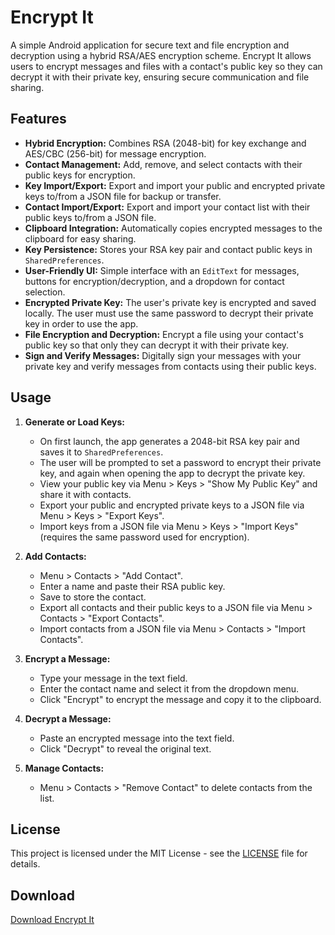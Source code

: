 # Encrypt It

A simple Android application for secure text and file encryption and decryption using a hybrid RSA/AES encryption scheme. Encrypt It allows users to encrypt messages and files with a contact's public key so they can decrypt it with their private key, ensuring secure communication and file sharing.

## Features

-   **Hybrid Encryption:** Combines RSA (2048-bit) for key exchange and AES/CBC (256-bit) for message encryption.
-   **Contact Management:** Add, remove, and select contacts with their public keys for encryption.
-   **Key Import/Export:** Export and import your public and encrypted private keys to/from a JSON file for backup or transfer.
-   **Contact Import/Export:** Export and import your contact list with their public keys to/from a JSON file.
-   **Clipboard Integration:** Automatically copies encrypted messages to the clipboard for easy sharing.
-   **Key Persistence:** Stores your RSA key pair and contact public keys in `SharedPreferences`.
-   **User-Friendly UI:** Simple interface with an `EditText` for messages, buttons for encryption/decryption, and a dropdown for contact selection.
-   **Encrypted Private Key:** The user's private key is encrypted and saved locally. The user must use the same password to decrypt their private key in order to use the app.
-   **File Encryption and Decryption:** Encrypt a file using your contact's public key so that only they can decrypt it with their private key.
-   **Sign and Verify Messages:** Digitally sign your messages with your private key and verify messages from contacts using their public keys.

## Usage

1.  **Generate or Load Keys:**
    
    -   On first launch, the app generates a 2048-bit RSA key pair and saves it to `SharedPreferences`.
    -   The user will be prompted to set a password to encrypt their private key, and again when opening the app to decrypt the private key.
    -   View your public key via Menu > Keys > "Show My Public Key" and share it with contacts.
    -   Export your public and encrypted private keys to a JSON file via Menu > Keys > "Export Keys".
    -   Import keys from a JSON file via Menu > Keys > "Import Keys" (requires the same password used for encryption).
2.  **Add Contacts:**
    
    -   Menu > Contacts > "Add Contact".
    -   Enter a name and paste their RSA public key.
    -   Save to store the contact.
    -   Export all contacts and their public keys to a JSON file via Menu > Contacts > "Export Contacts".
    -   Import contacts from a JSON file via Menu > Contacts > "Import Contacts".
3.  **Encrypt a Message:**
    
    -   Type your message in the text field.
    -   Enter the contact name and select it from the dropdown menu.
    -   Click "Encrypt" to encrypt the message and copy it to the clipboard.
4.  **Decrypt a Message:**
    
    -   Paste an encrypted message into the text field.
    -   Click "Decrypt" to reveal the original text.
5.  **Manage Contacts:**
    
    -   Menu > Contacts > "Remove Contact" to delete contacts from the list.

## License

This project is licensed under the MIT License - see the [LICENSE](LICENSE) file for details.

## Download

[Download Encrypt It](https://github.com/ils94/Encrypt_It/releases/download/v8/Encrypt-It-v8.apk)
